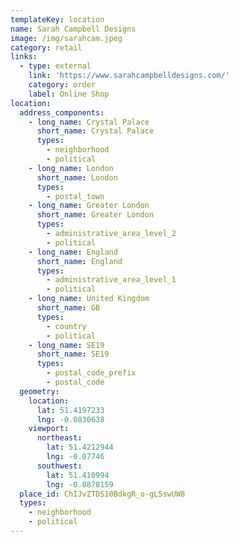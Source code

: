 ```yaml
---
templateKey: location
name: Sarah Campbell Designs
image: /img/sarahcam.jpeg
category: retail
links:
  - type: external
    link: 'https://www.sarahcampbelldesigns.com/'
    category: order
    label: Online Shop
location:
  address_components:
    - long_name: Crystal Palace
      short_name: Crystal Palace
      types:
        - neighborhood
        - political
    - long_name: London
      short_name: London
      types:
        - postal_town
    - long_name: Greater London
      short_name: Greater London
      types:
        - administrative_area_level_2
        - political
    - long_name: England
      short_name: England
      types:
        - administrative_area_level_1
        - political
    - long_name: United Kingdom
      short_name: GB
      types:
        - country
        - political
    - long_name: SE19
      short_name: SE19
      types:
        - postal_code_prefix
        - postal_code
  geometry:
    location:
      lat: 51.4197233
      lng: -0.0830638
    viewport:
      northeast:
        lat: 51.4212944
        lng: -0.07746
      southwest:
        lat: 51.410994
        lng: -0.0878159
  place_id: ChIJvZTDS10BdkgR_o-gL5swUW8
  types:
    - neighborhood
    - political
---
```

